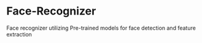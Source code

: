 # Face-Recognizer
Face recognizer utilizing Pre-trained models for face detection and feature extraction 
